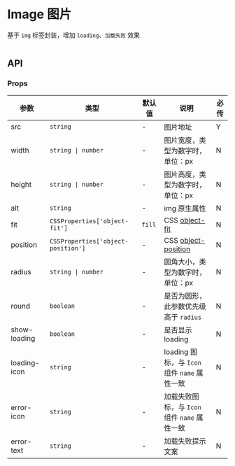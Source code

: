 # Image 图片

基于 `img` 标签封装，增加 `loading`、`加载失败` 效果

```vue playground=blbuqb height=600

```

## API

### Props

| 参数         | 类型                               | 默认值 | 说明                                                                                    | 必传 |
| ------------ | ---------------------------------- | ------ | --------------------------------------------------------------------------------------- | ---- |
| src          | `string`                           | -      | 图片地址                                                                                | Y    |
| width        | `string \| number`                 | -      | 图片宽度，类型为数字时，单位：px                                                        | N    |
| height       | `string \| number`                 | -      | 图片高度，类型为数字时，单位：px                                                        | N    |
| alt          | `string`                           | -      | img 原生属性                                                                            | N    |
| fit          | `CSSProperties['object-fit']`      | `fill` | CSS [object-fit](https://developer.mozilla.org/en-US/docs/Web/CSS/object-fit)           | N    |
| position     | `CSSProperties['object-position']` | -      | CSS [object-position](https://developer.mozilla.org/en-US/docs/Web/CSS/object-position) | N    |
| radius       | `string \| number`                 | -      | 圆角大小，类型为数字时，单位：px                                                        | N    |
| round        | `boolean`                          | -      | 是否为圆形，此参数优先级高于 `radius`                                                   | N    |
| show-loading | `boolean`                          | -      | 是否显示 loading                                                                        | N    |
| loading-icon | `string`                           | -      | loading 图标，与 `Icon` 组件 `name` 属性一致                                            | N    |
| error-icon   | `string`                           | -      | 加载失败图标，与 `Icon` 组件 `name` 属性一致                                            | N    |
| error-text   | `string`                           | -      | 加载失败提示文案                                                                        | N    |

